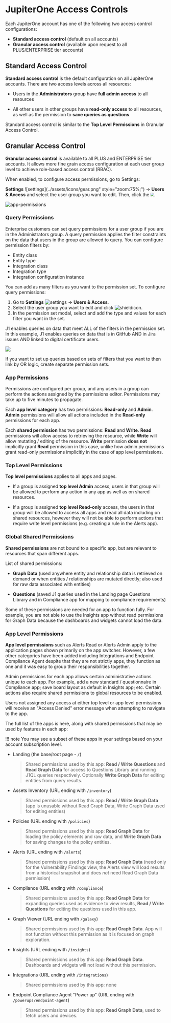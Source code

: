 # JupiterOne Access Controls

Each JupiterOne account has one of the following two access control
configurations:

- **Standard access control** (default on all accounts)
- **Granular access control** (available upon request to all PLUS/ENTERPRISE
  tier accounts)

## Standard Access Control

**Standard access control** is the default configuration on all JupiterOne
accounts. There are two access levels across all resources:

- Users in the **Administrators** group have **full admin access** to all
  resources

- All other users in other groups have **read-only access** to all
  resources, as well as the permission to **save queries as questions**.

Standard access control is similar to the **Top Level Permissions** in Granular Access Control.

## Granular Access Control

**Granular access control** is available to all PLUS and ENTERPRISE tier
accounts. It allows more fine grain access configuration at each user group
level to achieve role-based access control (RBAC).

When enabled, to configure access permissions, go to Settings:

**Settings** ![settings](../assets/icons/gear.png" style="zoom:75%;") -> **Users & Access**  and select the user group you want to edit. Then, click the <img src="../assets/icons/shield.png" style="zoom:67%;" />.

  ![app-permissions](../assets/app-permissions.png)

### Query Permissions

Enterprise customers can set query permissions for a user group if you are in 
the Administrators group. A query permission applies the filter constraints on 
the data that users in the group are allowed to query. You can configure 
permission filters by:

- Entity class
- Entity type
- Integration class
- Integration type
- Integration configuration instance

You can add as many filters as you want to the permission set. To configure 
query permissions:

1. Go to **Settings** ![settings](../assets/icons/gear.png) -> **Users & Access**.
2. Select the user group you want to edit and click ![shieldicon](../assets/icons/shield.png). 
3. In the permission set modal, select and add the type and values for each 
   filter you want in the set. 

J1 enables queries on data that meet ALL of the filters in the permission set. In this
example, J1 enables queries on data that is in GitHub AND in Jira issues AND linked to 
digital certificate users. 

![](../assets/user-edit-query-permiss.png)





If you want to set up queries based on sets of filters that you want to 
then link by OR logic, create separate permission sets.

### App Permissions

Permissions are configured per group, and any users in a group can
perform the actions assigned by the permissions editor.  Permissions may take up
to five minutes to propagate.

Each **app level category** has two permissions: **Read-only** and **Admin**.
**Admin** permissions will allow all actions included in the **Read-only**
permissions for each app.

Each **shared permission** has two permissions: **Read** and **Write**. **Read**
permissions will allow access to retrieving the resource, while **Write** will
allow mutating / editing of the resource. **Write** permission **does not**
implicitly grant **Read** permission in this case, unlike how admin permissions
grant read-only permissions implicitly in the case of app level permissions.

### Top Level Permissions

**Top level permissions** applies to all apps and pages.

- If a group is assigned **top level Admin** access, users in that group will be
  allowed to perform any action in any app as well as on shared resources.

- If a group is assigned **top level Read-only** access, the users in that group
  will be allowed to access all apps and read all data including on shared
  resources, however they will not be able to perform actions that require write
  level permissions (e.g. creating a rule in the Alerts app).

### Global Shared Permissions

**Shared permissions** are not bound to a specific app, but are relevant to
resources that span different apps.

List of shared permissions:

- **Graph Data** (used anywhere entity and relationship data is retrieved on
  demand or when entities / relationships are mutated directly; also used for
  raw data associated with entities)

- **Questions** (saved J1 queries used in the Landing page Questions Library and
  in Compliance app for mapping to compliance requirements)
  

Some of these permissions are needed for an app to function fully. For
example, you are not able to use the Insights app without read
permissions for Graph Data because the dashboards and widgets cannot load
the data.

### App Level Permissions

**App level permissions** such as Alerts Read or Alerts Admin apply to the
application pages shown primarily on the app switcher. However, a few other
categories have been added including Integrations and Endpoint Compliance Agent
despite that they are not strictly apps, they function as one and it was easy to
group their responsibilities together.

Admin permissions for each app allows certain administrative actions unique to
each app. For example, add a new standard / questionnaire in Compliance app;
save board layout as default in Insights app; etc. Certain actions also require
shared permissions to global resources to be enabled.

Users not assigned any access at either top level or app level permissions will
receive an "Access Denied" error message when attempting to navigate to the app.

The full list of the apps is here, along with shared permissions that may be
used by features in each app:

!!! note 
    You may see a subset of these apps in your settings based on your account subscription level.

- Landing (the base/root page - `/`)
  
  > Shared permissions used by this app: **Read / Write Questions** and
  > **Read Graph Data** for access to Questions Library and running J1QL queries
  > respectively. Optionally **Write Graph Data** for editing entities from
  > query results.

- Assets Inventory (URL ending with `/inventory`)
  
  > Shared permissions used by this app: **Read / Write Graph Data**
  > (app is unusable without Read Graph Data, Write Graph Data used for editing
  > entities)

- Policies (URL ending with `/policies`)
  
  > Shared permissions used by this app: **Read Graph Data** for loading the
  > policy elements and raw data, and **Write Graph Data** for saving changes to
  > the policy entities.

- Alerts (URL ending with `/alerts`)
  
  > Shared permissions used by this app: **Read Graph Data** (need only for the
  > Vulnerability Findings view, the Alerts view will load results from a
  > historical snapshot and does _not_ need Read Graph Data permission)

- Compliance (URL ending with `/compliance`)
  
  > Shared permissions used by this app: **Read Graph Data** for expanding
  > queries used as evidence to view results, **Read / Write Questions** for
  > editing the questions used in this app.

- Graph Viewer (URL ending with `/galaxy`)
  
  > Shared permissions used by this app: **Read Graph Data**. App will not
  > function without this permission as it is focused on graph exploration.

- Insights (URL ending with `/insights`)
  
  > Shared permissions used by this app: **Read Graph Data**. Dashboards and
  > widgets will not load without this permission.

- Integrations (URL ending with `/integrations`)

  > Shared permissions used by this app: none

- Endpoint Compliance Agent "Power up" (URL ending with `/powerups/endpoint-agent`)

  > Shared permissions used by this app: **Read Graph Data**, used to
  > fetch users and devices.
